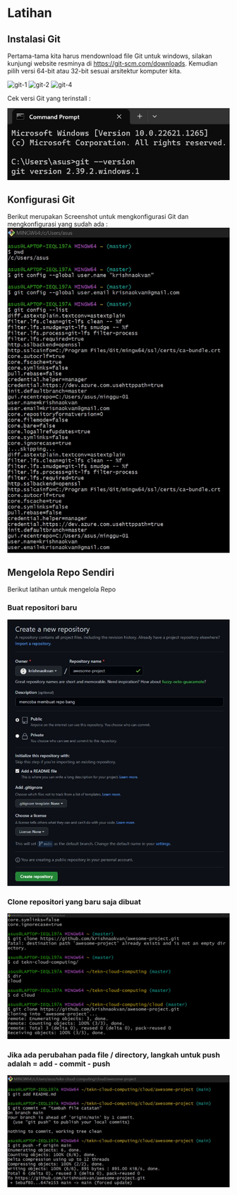 # Latihan

## Instalasi Git
Pertama-tama kita harus mendownload file Git untuk windows, silakan kunjungi website resminya di https://git-scm.com/downloads. 
Kemudian pilih versi 64-bit atau 32-bit sesuai arsitektur komputer kita.

<img width="341" alt="git-1" src="https://user-images.githubusercontent.com/115064323/224933358-76803fb3-14bd-4a90-aaba-7322eb928071.png">
<img width="343" alt="git-2" src="https://user-images.githubusercontent.com/115064323/224933410-5756b9f8-2a3a-42ea-b623-f9202dc8d0e7.png">
<img width="342" alt="git-4" src="https://user-images.githubusercontent.com/115064323/224933478-5ac87615-fdd2-40bb-a086-25603f115d10.png">

 Cek versi Git yang terinstall :
 
 ![alt text](gambar-01.jpg?raw=true)

## Konfigurasi Git
Berikut merupakan Screenshot untuk mengkonfigurasi Git dan mengkonfigurasi yang sudah ada :
 ![alt text](gambar-02.jpg?raw=true)
 
 ## Mengelola Repo Sendiri
Berikut latihan untuk mengelola Repo

### Buat repositori baru
![alt text](gambar-03.jpg?raw=true)

### Clone repositori yang baru saja dibuat
![alt text](gambar-04.jpg?raw=true)
 
### Jika ada perubahan pada file / directory, langkah untuk push adalah = add - commit - push
![alt text](gambar-05.jpg?raw=true)
